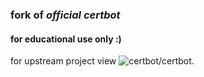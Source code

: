 ### fork of *official certbot*
#### for educational use only :)

for upstream project view ![certbot/certbot](https://github.com/certbot/certbot).